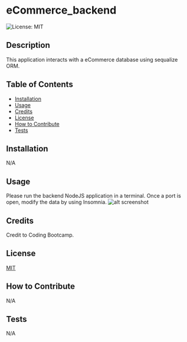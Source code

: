 # eCommerce_backend
![License: MIT](https://img.shields.io/badge/License-MIT-yellow.svg)

## Description

This application interacts with a eCommerce database using sequalize ORM.

## Table of Contents

- [Installation](#installation)
- [Usage](#usage)
- [Credits](#credits)
- [License](#license)
- [How to Contribute](#how%20to%20contribute)
- [Tests](#tests)

## Installation

N/A

## Usage

Please run the backend NodeJS application in a terminal. Once a port is open, modify the data by using Insomnia.
![alt screenshot](./image.gif)

## Credits

Credit to Coding Bootcamp.

## License
[MIT](https://opensource.org/licenses/MIT)

## How to Contribute

N/A

## Tests

N/A